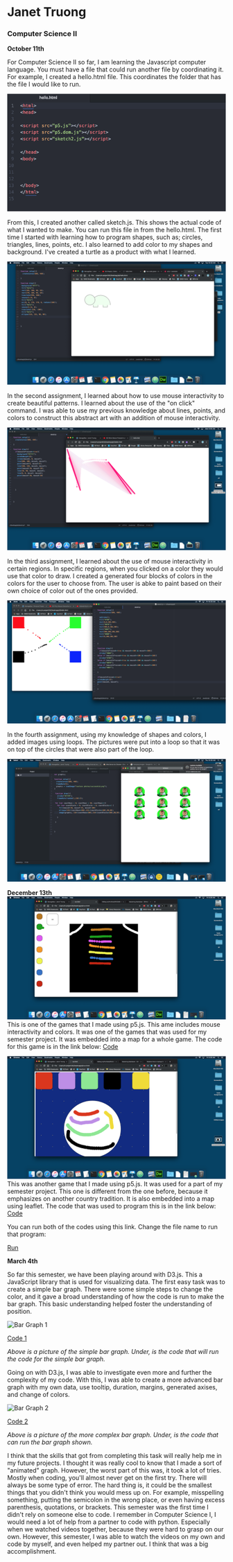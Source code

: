 # Janet Truong
### Computer Science II

**October 11th**

For Computer Science II so far, I am learning the Javascript computer language. 
You must have a file that could run another file by coordinating it. For example, I created a hello.html file. This coordinates the folder that has the file I would like to run. 

![hello_html](/hello_html.png)

From this, I created another called sketch.js. This shows the actual code of what I wanted to make. You can run this file in from the hello.html. The first time I started with learning how to program shapes, such as; circles, triangles, lines, points, etc. I also learned to add color to my shapes and background. I've created a turtle as a product with what I learned. 

![turtle](/turtle.png)

In the second assignment, I learned about how to use mouse interactivity to create beautiful patterns. I learned about the use of the "on click" command. I was able to use my previous knowledge about lines, points, and colors to construct this abstract art with an addition of mouse interactivity. 

![mouse_interactivity](/mouse_interactivity.png)

In the third assignment, I learned about the use of mouse interactivity in certain regions. In specific regions, when you clicked on a color they would use that color to draw. I created a generated four blocks of colors in the colors for the user to choose from. The user is abke to paint based on their own choice of color out of the ones provided. 

![colors](/colors.png)

In the fourth assignment, using my knowledge of shapes and colors, I added images using loops. The pictures were put into a loop so that it was on top of the circles that were also part of the loop. 

![loops](/loops.png)


**December 13th**
![incanclothing](/incanclothing.png)
This is one of the games that I made using p5.js. This ame includes mouse interactivity and colors. It was one of the games that was used for my semester project. It was embedded into a map for a whole game. The code for this game is in the link below:
[Code](https://github.com/truonjan000/myPortfolio/blob/master/IncanClothing.js)

![GiantLanternFestival](/GiantLanternFestival.png)
This was another game that I made using p5.js. It was used for a part of my semester project. This one is different from the one before, because it emphasizes on another country tradition. It is also embedded into a map using leaflet. The code that was used to program this is in the link below:
[Code](https://github.com/truonjan000/myPortfolio/blob/master/GiantLanternFestival.js)

You can run both of the codes using this link. Change the file name to run that program:

[Run](https://github.com/truonjan000/myPortfolio/blob/master/run.html)

**March 4th**

So far this semester, we have been playing around with D3.js. This a JavaScript library that is used for visualizing data. The first easy task was to create a simple bar graph. There were some simple steps to change the color, and it gave a broad understanding of how the code is run to make the bar graph. This basic understanding helped foster the understanding of position.

![Bar Graph 1](/)

[Code 1]()

_Above is a picture of the simple bar graph. Under, is the code that will run the code for the simple bar graph._

Going on with D3.js, I was able to investigate even more and further the complexity of my code. With this, I was able to create a more advanced bar graph with my own data, use tooltip, duration, margins, generated axises, and change of colors.

![Bar Graph 2](/)

[Code 2]()

_Above is a picture of the more complex bar graph. Under, is the code that can run the bar graph shown._

I think that the skills that got from completing this task will really help me in my future projects. I thought it was really cool to know that I made a sort of "animated" graph. However, the worst part of this was, it took a lot of tries. Mostly when coding, you'll almost never get on the first try. There will always be some type of error. The hard thing is, it could be the smallest things that you didn't think you would mess up on. For example, misspelling something, putting the semicolon in the wrong place, or even having excess parenthesis, quotations, or brackets. This semester was the first time I didn't rely on someone else to code. I remember in Computer Science I, I would need a lot of help from a partner to code with python. Especially when we watched videos together, because they were hard to grasp on our own. However, this semester, I was able to watch the videos on my own and code by myself, and even helped my partner out. I think that was a big accomplishment. 



